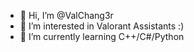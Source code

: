 - 👋 Hi, I’m @ValChang3r
- 👀 I’m interested in Valorant Assistants :)
- 🌱 I’m currently learning C++/C#/Python
